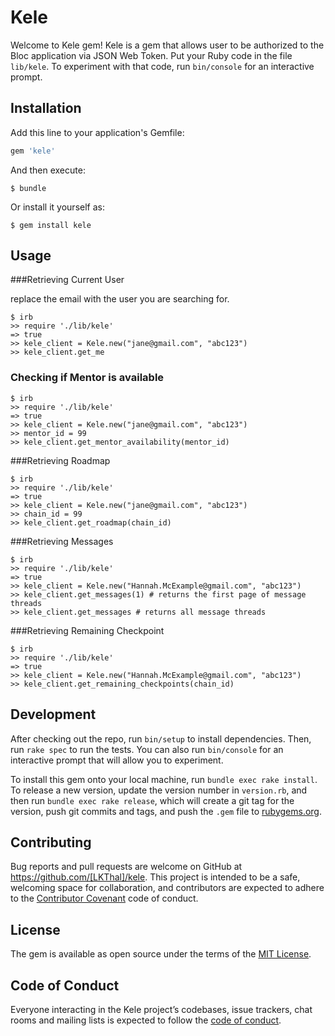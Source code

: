 # Kele

Welcome to Kele gem! Kele is a gem that allows user to be authorized to the Bloc application via JSON Web Token. Put your Ruby code in the file `lib/kele`. To experiment with that code, run `bin/console` for an interactive prompt.


## Installation

Add this line to your application's Gemfile:

```ruby
gem 'kele'
```

And then execute:

    $ bundle

Or install it yourself as:

    $ gem install kele

## Usage

###Retrieving Current User

replace the email with the user you are searching for.
```
$ irb
>> require './lib/kele'
=> true
>> kele_client = Kele.new("jane@gmail.com", "abc123")
>> kele_client.get_me

```

### Checking if Mentor is available

```
$ irb
>> require './lib/kele'
=> true
>> kele_client = Kele.new("jane@gmail.com", "abc123")
>> mentor_id = 99
>> kele_client.get_mentor_availability(mentor_id)
```

###Retrieving Roadmap

```
$ irb
>> require './lib/kele'
=> true
>> kele_client = Kele.new("jane@gmail.com", "abc123")
>> chain_id = 99
>> kele_client.get_roadmap(chain_id)

```

###Retrieving Messages

```
$ irb
>> require './lib/kele'
=> true
>> kele_client = Kele.new("Hannah.McExample@gmail.com", "abc123")
>> kele_client.get_messages(1) # returns the first page of message threads
>> kele_client.get_messages # returns all message threads

```

###Retrieving Remaining Checkpoint

```
$ irb
>> require './lib/kele'
=> true
>> kele_client = Kele.new("Hannah.McExample@gmail.com", "abc123")
>> kele_client.get_remaining_checkpoints(chain_id)
```

## Development

After checking out the repo, run `bin/setup` to install dependencies. Then, run `rake spec` to run the tests. You can also run `bin/console` for an interactive prompt that will allow you to experiment.

To install this gem onto your local machine, run `bundle exec rake install`. To release a new version, update the version number in `version.rb`, and then run `bundle exec rake release`, which will create a git tag for the version, push git commits and tags, and push the `.gem` file to [rubygems.org](https://rubygems.org).

## Contributing

Bug reports and pull requests are welcome on GitHub at https://github.com/[LKThal]/kele. This project is intended to be a safe, welcoming space for collaboration, and contributors are expected to adhere to the [Contributor Covenant](http://contributor-covenant.org) code of conduct.

## License

The gem is available as open source under the terms of the [MIT License](https://opensource.org/licenses/MIT).

## Code of Conduct

Everyone interacting in the Kele project’s codebases, issue trackers, chat rooms and mailing lists is expected to follow the [code of conduct](https://github.com/[USERNAME]/kele/blob/master/CODE_OF_CONDUCT.md).
